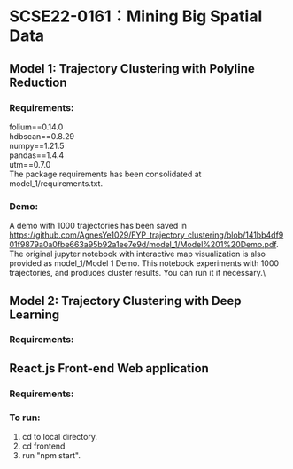 # SCSE22-0161：Mining Big Spatial Data

## Model 1: Trajectory Clustering with Polyline Reduction
### Requirements:
folium==0.14.0\
hdbscan==0.8.29\
numpy==1.21.5\
pandas==1.4.4\
utm==0.7.0\
The package requirements has been consolidated at model_1/requirements.txt.

### Demo:
A demo with 1000 trajectories has been saved in https://github.com/AgnesYe1029/FYP_trajectory_clustering/blob/141bb4df901f9879a0a0fbe663a95b92a1ee7e9d/model_1/Model%201%20Demo.pdf.
The original jupyter notebook with interactive map visualization is also provided as model_1/Model 1 Demo. This notebook experiments with 1000 trajectories, and produces cluster results. You can run it if necessary.\


## Model 2: Trajectory Clustering with Deep Learning
### Requirements:



## React.js Front-end Web application
### Requirements:

### To run:
1. cd to local directory.
2. cd frontend
3. run "npm start".
